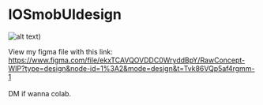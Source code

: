 # IOSmobUIdesign
![alt text]([https://staticlearn.shine.com/l/m/images/blog/ui_developer_interview_questions.webp))

View my figma file with this link:
https://www.figma.com/file/ekxTCAVQOVDDC0WryddBpY/RawConcept-WIP?type=design&node-id=1%3A2&mode=design&t=Tvk86VQp5af4rgmm-1
<br><br>DM if wanna colab. 

